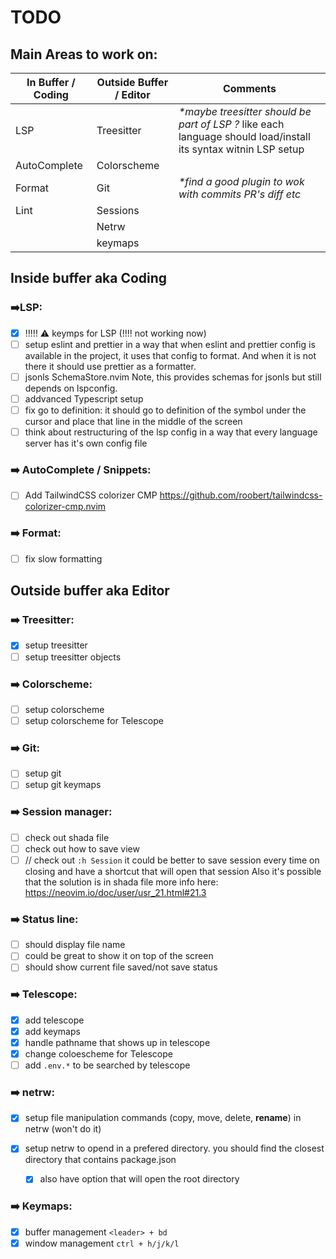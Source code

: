 # TODO

## Main Areas to work on:

| In Buffer / Coding | Outside Buffer / Editor | Comments                                                                                                        |
| ------------------ | ----------------------- | --------------------------------------------------------------------------------------------------------------- |
| LSP                | Treesitter              | _\*maybe treesitter should be part of LSP ?_ like each language should load/install its syntax witnin LSP setup |
| AutoComplete       | Colorscheme             |                                                                                                                 |
| Format             | Git                     | _\*find a good plugin to wok with commits PR's diff etc_                                                        |
| Lint               | Sessions                |
|                    | Netrw                   |
|                    | keymaps                 |

## Inside buffer aka Coding

### ➡️LSP:

- [x] !!!!! :warning: keymps for LSP (!!!! not working now)
- [ ] setup eslint and prettier in a way that when eslint and prettier config is available in the project, it uses that config to format. And when it is not there it should use prettier as a formatter.
- [ ] jsonls SchemaStore.nvim Note, this provides schemas for jsonls but still depends on lspconfig.
- [ ] addvanced Typescript setup
- [ ] fix go to definition: it should go to definition of the symbol under the cursor and place that line in the middle of the screen
- [ ] think about restructuring of the lsp config in a way that every language server has it's own config file

### ➡️ AutoComplete / Snippets:

- [ ] Add TailwindCSS colorizer CMP https://github.com/roobert/tailwindcss-colorizer-cmp.nvim

### ➡️ Format:

- [ ] fix slow formatting

## Outside buffer aka Editor

### ➡️ Treesitter:

- [x] setup treesitter
- [ ] setup treesitter objects

### ➡️ Colorscheme:

- [ ] setup colorscheme
- [ ] setup colorscheme for Telescope

### ➡️ Git:

- [ ] setup git
- [ ] setup git keymaps

### ➡️ Session manager:

- [ ] check out shada file
- [ ] check out how to save view
- [ ] // check out `:h Session`
      it could be better to save session every time on closing and have a shortcut that will open that session
      Also it's possible that the solution is in shada file
      more info here: https://neovim.io/doc/user/usr_21.html#21.3

### ➡️ Status line:

- [ ] should display file name
- [ ] could be great to show it on top of the screen
- [ ] should show current file saved/not save status

### ➡️ Telescope:

- [x] add telescope
- [x] add keymaps
- [x] handle pathname that shows up in telescope
- [x] change coloescheme for Telescope
- [ ] add `.env.*` to be searched by telescope

### ➡️ netrw:

- [x] setup file manipulation commands (copy, move, delete, **rename**) in netrw (won't do it)
- [x] setup netrw to opend in a prefered directory. you should find the closest directory that contains package.json

  - [x] also have option that will open the root directory

### ➡️ Keymaps:

- [x] buffer management `<leader> + bd`
- [x] window management `ctrl + h/j/k/l`
